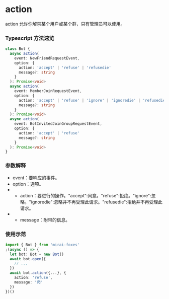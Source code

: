 # action

action 允许你解禁某个用户或某个群，只有管理员可以使用。

### Typescript 方法速览

```typescript
class Bot {
  async action(
    event: NewFriendRequestEvent,
    option: {
      action: 'accept' | 'refuse' | 'refusedie'
      message?: string
    }
  ): Promise<void>
  async action(
    event: MemberJoinRequestEvent,
    option: {
      action: 'accept' | 'refuse' | 'ignore' | 'ignoredie' | 'refusedie'
      message?: string
    }
  ): Promise<void>
  async action(
    event: BotInvitedJoinGroupRequestEvent,
    option: {
      action: 'accept' | 'refuse'
      message?: string
    }
  ): Promise<void>
}
```

### 参数解释

- event：要响应的事件。
- option：选项。
- - action：要进行的操作。"accept":同意。"refuse":拒绝。"ignore":忽略。"ignoredie":忽略并不再受理此请求。"refusedie":拒绝并不再受理此请求。
- - message：附带的信息。

### 使用示范

```typescript
import { Bot } from 'mirai-foxes'
;(async () => {
  let bot: Bot = new Bot()
  await bot.open({
    // ...
  })
  await bot.action({...}, {
    action: 'refuse',
    message: '爬'
  })
})()
```